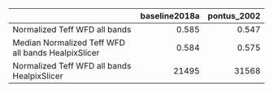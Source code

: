 |                                                    |   baseline2018a |   pontus_2002 |
|:---------------------------------------------------|----------------:|--------------:|
| Normalized Teff WFD all bands                      |           0.585 |         0.547 |
| Median Normalized Teff WFD all bands HealpixSlicer |           0.584 |         0.575 |
| Normalized Teff WFD all bands HealpixSlicer        |       21495     |     31568     |
